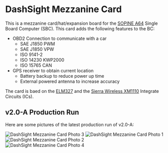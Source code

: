 # DashSight Mezzanine Card

This is a mezzanine card/hat/expansion board for the [SOPINE A64](https://www.pine64.org/sopine/) Single Board Computer (SBC). This card adds the following features to the BC:

* OBD2 Connection to communicate with a car
  * SAE J1850 PWM
  * SAE J1850 VPW
  * ISO 9141-2
  * ISO 14230 KWP2000
  * ISO 15765 CAN
* GPS receiver to obtain current location
  * Battery backup to reduce power up time
  * External powered antenna to increase accuracy

The card is baed on the [ELM327](https://www.elmelectronics.com/ic/elm327/) and the [Sierra Wireless XM1110](https://source.sierrawireless.com/devices/positioning-modules/xm1110/) Integrate Circuits (ICs).

## v2.0-A Production Run

Here are some pictures of the latest production run of v2.0-A:

![DashSight Mezzanine Card Photo 3](https://github.com/alistair23/DashSight-Mezzanine-Card/blob/master/PCB-Fabrication/v2.0-A/Photos/Photo3.jpg "DashSight Mezzanine Card Photo 3")
![DashSight Mezzanine Card Photo 1](https://github.com/alistair23/DashSight-Mezzanine-Card/blob/master/PCB-Fabrication/v2.0-A/Photos/Photo1.jpg "DashSight Mezzanine Card Photo 1")
![DashSight Mezzanine Card Photo 2](https://github.com/alistair23/DashSight-Mezzanine-Card/blob/master/PCB-Fabrication/v2.0-A/Photos/Photo2.jpg "DashSight Mezzanine Card Photo 2")
![DashSight Mezzanine Card Photo 4](https://github.com/alistair23/DashSight-Mezzanine-Card/blob/master/PCB-Fabrication/v2.0-A/Photos/Photo4.jpg "DashSight Mezzanine Card Photo 4")
